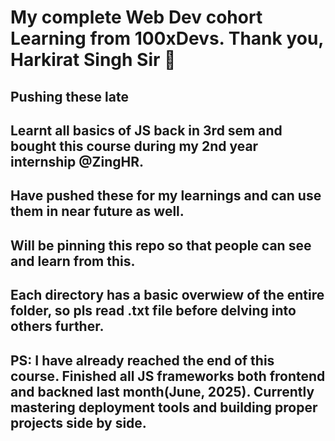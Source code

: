 <h1>My complete Web Dev cohort Learning from 100xDevs. Thank you, Harkirat Singh Sir 🐐</h1>
<h2>Pushing these late</h2>
<h2>Learnt all basics of JS back in 3rd sem and bought this course during my 2nd year internship @ZingHR.</h2>
<h2>Have pushed these for my learnings and can use them in near future as well.</h2>
<h2>Will be pinning this repo so that people can see and learn from this.</h2>
<h2>Each directory has a basic overwiew of the entire folder, so pls read <directoryName>.txt file before delving into others further.</h2>
<h2>PS: I have already reached the end of this course. Finished all JS frameworks both frontend and backned last month(June, 2025). Currently mastering deployment tools and building proper projects side by side.</h2>
